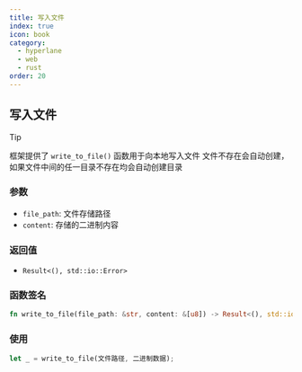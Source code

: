 ```yaml
---
title: 写入文件
index: true
icon: book
category:
  - hyperlane
  - web
  - rust
order: 20
---
```


## 写入文件

> [!tip]
> 框架提供了 `write_to_file()` 函数用于向本地写入文件
> 文件不存在会自动创建，如果文件中间的任一目录不存在均会自动创建目录

### 参数

- `file_path`: 文件存储路径
- `content`: 存储的二进制内容

### 返回值

- `Result<(), std::io::Error>`

### 函数签名

```rust
fn write_to_file(file_path: &str, content: &[u8]) -> Result<(), std::io::Error>
```

### 使用

```rust
let _ = write_to_file(文件路径, 二进制数据);
```

<Bottom />
